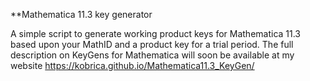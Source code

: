 **Mathematica 11.3 key generator

A simple script to generate working product keys for Mathematica 11.3 based upon your MathID and a product key for a trial period. The full description on KeyGens for Mathematica will soon be available at my website
https://kobrica.github.io/Mathematica11.3_KeyGen/

